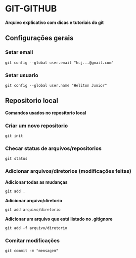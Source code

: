 # GIT-GITHUB
**Arquivo explicativo com dicas e tutoriais do git**

## Configurações gerais

### Setar email
    git config --global user.email "hcj...@gmail.com"

### Setar usuario
    git config --global user.name "Heliton Junior"


## Repositorio local
**Comandos usados no repositorio local**

### Criar um novo repositorio
    git init

### Checar status de arquivos/repositorios
    git status

### Adicionar arquivos/diretorios (modificações feitas)

**Adicionar todas as mudanças**
```
git add .
```

**Adicionar arquivo/diretorio**
```
git add arquivo/diretorio
```

**Adicionar um arquivo que está listado no .gitignore**
```
git add -f arquivo/diretorio
```

### Comitar modificações
    git commit -m "mensagem"

